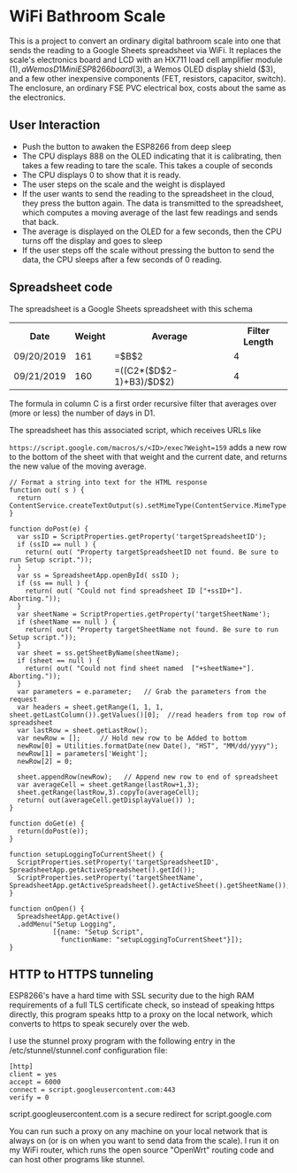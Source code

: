 # WiFi Bathroom Scale

This is a project to convert an ordinary digital bathroom
scale into one that sends the reading to a Google Sheets
spreadsheet via WiFi.  It replaces the scale's electronics
board and LCD with an HX711 load cell amplifier module
($1), a Wemos D1 Mini ESP8266 board ($3), a Wemos OLED
display shield ($3), and a few other inexpensive components
(FET, resistors, capacitor, switch).  The enclosure,
an ordinary FSE PVC electrical box, costs about the same
as the electronics.

## User Interaction

- Push the button to awaken the ESP8266 from deep sleep
- The CPU displays 888 on the OLED indicating that it
is calibrating, then takes a few reading to tare the
scale.  This takes a couple of seconds
- The CPU displays 0 to show that it is ready.
- The user steps on the scale and the weight is displayed
- If the user wants to send the reading to the spreadsheet
in the cloud, they press the button again.  The data
is transmitted to the spreadsheet, which computes a
moving average of the last few readings and sends that
back.
- The average is displayed on the OLED for a few seconds,
then the CPU turns off the display and goes to sleep
- If the user steps off the scale without pressing the
button to send the data, the CPU sleeps after a few
seconds of 0 reading.

## Spreadsheet code

The spreadsheet is a Google Sheets spreadsheet with this schema

<table>
<tr>
<th>Date</th> <th>Weight</th> <th>Average</th> <th>Filter Length</th>
</tr>
<tr>
<td>09/20/2019</td> <td>161</td> <td>=$B$2</td> <td>4</td>
</tr>
<tr>
<td>09/21/2019</td> <td>160</td> <td>=((C2*($D$2-1)+B3)/$D$2)</td> <td>4</td>
</tr>
</table>

The formula in column C is a first order recursive filter that averages
over (more or less) the number of days in D1.

The spreadsheet has this associated script, which receives URLs like

``https://script.google.com/macros/s/<ID>/exec?Weight=159``
adds a new row to the bottom of the sheet with that weight and the
current date, and returns the new value of the moving average.

```
// Format a string into text for the HTML response
function out( s ) {
  return ContentService.createTextOutput(s).setMimeType(ContentService.MimeType.TEXT);
}

function doPost(e) { 
  var ssID = ScriptProperties.getProperty('targetSpreadsheetID');
  if (ssID == null ) {
    return( out( "Property targetSpreadsheetID not found. Be sure to run Setup script."));
  }
  var ss = SpreadsheetApp.openById( ssID );  
  if (ss == null ) {     
    return( out( "Could not find spreadsheet ID ["+ssID+"]. Aborting."));    
  }
  var sheetName = ScriptProperties.getProperty('targetSheetName');
  if (sheetName == null ) {
    return( out( "Property targetSheetName not found. Be sure to run Setup script."));
  }  
  var sheet = ss.getSheetByName(sheetName);
  if (sheet == null ) {
    return( out( "Could not find sheet named  ["+sheetName+"]. Aborting."));
  }
  var parameters = e.parameter;   // Grab the parameters from the request
  var headers = sheet.getRange(1, 1, 1, sheet.getLastColumn()).getValues()[0];  //read headers from top row of spreadsheet    
  var lastRow = sheet.getLastRow();
  var newRow = [];     // Hold new row to be Added to bottom           
  newRow[0] = Utilities.formatDate(new Date(), "HST", "MM/dd/yyyy");
  newRow[1] = parameters['Weight'];
  newRow[2] = 0;
  
  sheet.appendRow(newRow);   // Append new row to end of spreadsheet  
  var averageCell = sheet.getRange(lastRow+1,3);
  sheet.getRange(lastRow,3).copyTo(averageCell);
  return( out(averageCell.getDisplayValue()) );
}

function doGet(e) {
  return(doPost(e));
}

function setupLoggingToCurrentSheet() {
  ScriptProperties.setProperty('targetSpreadsheetID', SpreadsheetApp.getActiveSpreadsheet().getId());
  ScriptProperties.setProperty('targetSheetName', SpreadsheetApp.getActiveSpreadsheet().getActiveSheet().getSheetName());      
}

function onOpen() {
  SpreadsheetApp.getActive()
  .addMenu("Setup Logging",
           [{name: "Setup Script", 
             functionName: "setupLoggingToCurrentSheet"}]);
}

```

## HTTP to HTTPS tunneling

ESP8266's have a hard time with SSL security due to the high RAM
requirements of a full TLS certificate check, so instead of speaking
https directly, this program speaks http to a proxy on the local
network, which converts to https to speak securely over the web.

I use the stunnel proxy program with the following entry in
the /etc/stunnel/stunnel.conf configuration file:

```
[http]
client = yes
accept = 6000
connect = script.googleusercontent.com:443
verify = 0
```

script.googleusercontent.com is a secure redirect for
script.google.com

You can run such a proxy on any machine on your local
network that is always on (or is on when you want to send
data from the scale).  I run it on my WiFi router, which
runs the open source "OpenWrt" routing code and can
host other programs like stunnel.
